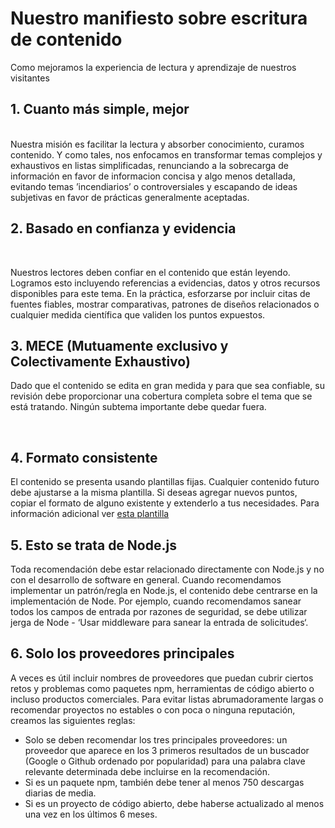 # Nuestro manifiesto sobre escritura de contenido
Como mejoramos la experiencia de lectura y aprendizaje de nuestros visitantes

## 1. Cuanto más simple, mejor

<br/>
Nuestra misión es facilitar la lectura y absorber conocimiento, curamos contenido. Y como tales, nos enfocamos en transformar temas complejos y exhaustivos en listas simplificadas, renunciando a la sobrecarga de información en favor de informacion concisa y algo menos detallada, evitando temas ’incendiarios’ o controversiales y escapando de ideas subjetivas en favor de prácticas generalmente aceptadas.

<br/>

## 2. Basado en confianza y evidencia

<br/>

Nuestros lectores deben confiar en el contenido que están leyendo. Logramos esto incluyendo referencias a evidencias, datos y otros recursos disponibles para este tema.
En la práctica, esforzarse por incluir citas de fuentes fiables, mostrar comparativas, patrones de diseños relacionados o cualquier medida científica que validen los puntos expuestos.


## 3. MECE (Mutuamente exclusivo y Colectivamente Exhaustivo)

Dado que el contenido se edita en gran medida y para que sea confiable, su revisión debe proporcionar una cobertura completa sobre el tema que se está tratando. Ningún subtema importante debe quedar fuera.

<br/>

## 4. Formato consistente
El contenido se presenta usando plantillas fijas. Cualquier contenido futuro debe ajustarse a la misma plantilla. Si deseas agregar nuevos puntos, copiar el formato de alguno existente y extenderlo a tus necesidades. Para información adicional ver [esta plantilla](https://github.com/i0natan/nodebestpractices/blob/master/sections/template.md)

## 5. Esto se trata de Node.js
Toda recomendación debe estar relacionado directamente con Node.js y no con el desarrollo de software en general. Cuando recomendamos implementar un patrón/regla en Node.js, el contenido debe centrarse en la implementación de Node. Por ejemplo, cuando recomendamos sanear todos los campos de entrada por razones de seguridad, se debe utilizar jerga de Node - ‘Usar middleware para sanear la entrada de solicitudes‘.

## 6. Solo los proveedores principales

A veces es útil incluir nombres de proveedores que puedan cubrir ciertos retos y problemas como paquetes npm, herramientas de código abierto o incluso productos comerciales. Para evitar listas abrumadoramente largas o recomendar proyectos no estables o con poca o ninguna reputación, creamos las siguientes reglas:

- Solo se deben recomendar los tres principales proveedores: un proveedor que aparece en los 3 primeros resultados de un buscador (Google o Github ordenado por popularidad) para una palabra clave relevante determinada debe incluirse en la recomendación.
- Si es un paquete npm, también debe tener al menos 750 descargas diarias de media.
- Si es un proyecto de código abierto, debe haberse actualizado al menos una vez en los últimos 6 meses.

